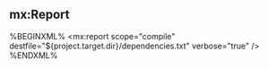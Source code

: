 ## mx:Report

%BEGINXML%
<mx:report scope="compile" destfile="${project.target.dir}/dependencies.txt" verbose="true" />
%ENDXML%